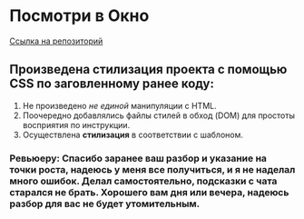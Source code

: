 # Посмотри в Окно  
[Ссылка на репозиторий](https://github.com/Endorphinol/posmotri_v_okno "Ссылка на репозиторий")   
## Произведена стилизация проекта с помощью CSS по заговленному ранее коду:  
1. Не произведено *не единой* манипуляции с HTML.
2. Поочередно добавлялись файлы стилей в обход (DOM) для простоты восприятия по инструкции.
3. Осуществлена **стилизация** в соответствии с шаблоном.

### Ревьюеру: Спасибо заранее ваш разбор и указание на точки роста, надеюсь у меня все получиться, и я не наделал много ошибок. Делал самостоятельно, подсказки с чата старался не брать. Хорошего вам дня или вечера, надеюсь разбор для вас не будет утомительным.